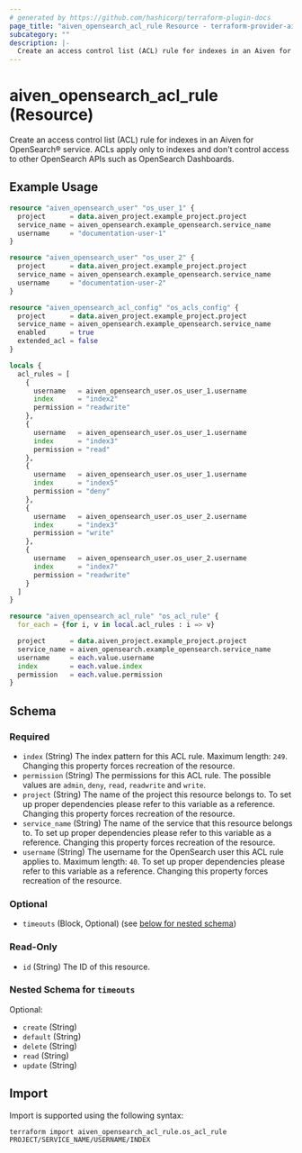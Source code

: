 ```yaml
---
# generated by https://github.com/hashicorp/terraform-plugin-docs
page_title: "aiven_opensearch_acl_rule Resource - terraform-provider-aiven"
subcategory: ""
description: |-
  Create an access control list (ACL) rule for indexes in an Aiven for OpenSearch® service. ACLs apply only to indexes and don't control access to other OpenSearch APIs such as OpenSearch Dashboards.
---
```


# aiven_opensearch_acl_rule (Resource)

Create an access control list (ACL) rule for indexes in an Aiven for OpenSearch® service. ACLs apply only to indexes and don't control access to other OpenSearch APIs such as OpenSearch Dashboards.

## Example Usage

```terraform
resource "aiven_opensearch_user" "os_user_1" {
  project      = data.aiven_project.example_project.project
  service_name = aiven_opensearch.example_opensearch.service_name
  username     = "documentation-user-1"
}

resource "aiven_opensearch_user" "os_user_2" {
  project      = data.aiven_project.example_project.project
  service_name = aiven_opensearch.example_opensearch.service_name
  username     = "documentation-user-2"
}

resource "aiven_opensearch_acl_config" "os_acls_config" {
  project      = data.aiven_project.example_project.project
  service_name = aiven_opensearch.example_opensearch.service_name
  enabled      = true
  extended_acl = false
}

locals {
  acl_rules = [
    {
      username   = aiven_opensearch_user.os_user_1.username
      index      = "index2"
      permission = "readwrite"
    },
    {
      username   = aiven_opensearch_user.os_user_1.username
      index      = "index3"
      permission = "read"
    },
    {
      username   = aiven_opensearch_user.os_user_1.username
      index      = "index5"
      permission = "deny"
    },
    {
      username   = aiven_opensearch_user.os_user_2.username
      index      = "index3"
      permission = "write"
    },
    {
      username   = aiven_opensearch_user.os_user_2.username
      index      = "index7"
      permission = "readwrite"
    }
  ]
}

resource "aiven_opensearch_acl_rule" "os_acl_rule" {
  for_each = {for i, v in local.acl_rules : i => v}

  project      = data.aiven_project.example_project.project
  service_name = aiven_opensearch.example_opensearch.service_name
  username     = each.value.username
  index        = each.value.index
  permission   = each.value.permission
}
```

<!-- schema generated by tfplugindocs -->
## Schema

### Required

- `index` (String) The index pattern for this ACL rule. Maximum length: `249`. Changing this property forces recreation of the resource.
- `permission` (String) The permissions for this ACL rule. The possible values are `admin`, `deny`, `read`, `readwrite` and `write`.
- `project` (String) The name of the project this resource belongs to. To set up proper dependencies please refer to this variable as a reference. Changing this property forces recreation of the resource.
- `service_name` (String) The name of the service that this resource belongs to. To set up proper dependencies please refer to this variable as a reference. Changing this property forces recreation of the resource.
- `username` (String) The username for the OpenSearch user this ACL rule applies to. Maximum length: `40`. To set up proper dependencies please refer to this variable as a reference. Changing this property forces recreation of the resource.

### Optional

- `timeouts` (Block, Optional) (see [below for nested schema](#nestedblock--timeouts))

### Read-Only

- `id` (String) The ID of this resource.

<a id="nestedblock--timeouts"></a>
### Nested Schema for `timeouts`

Optional:

- `create` (String)
- `default` (String)
- `delete` (String)
- `read` (String)
- `update` (String)

## Import

Import is supported using the following syntax:

```shell
terraform import aiven_opensearch_acl_rule.os_acl_rule PROJECT/SERVICE_NAME/USERNAME/INDEX
```
